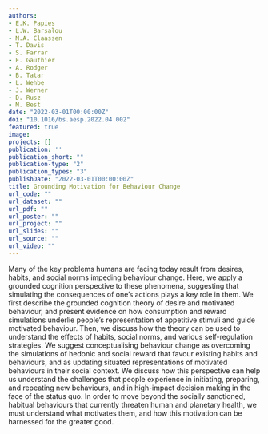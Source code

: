 ```yaml
---
authors:
- E.K. Papies
- L.W. Barsalou
- M.A. Claassen
- T. Davis
- S. Farrar
- E. Gauthier
- A. Rodger
- B. Tatar
- L. Wehbe
- J. Werner
- D. Rusz
- M. Best
date: "2022-03-01T00:00:00Z"
doi: "10.1016/bs.aesp.2022.04.002"
featured: true
image:
projects: []
publication: ''
publication_short: ""
publication-type: "2"
publication_types: "3"
publishDate: "2022-03-01T00:00:00Z"
title: Grounding Motivation for Behaviour Change
url_code: ""
url_dataset: ""
url_pdf: ""
url_poster: ""
url_project: ""
url_slides: ""
url_source: ""
url_video: ""
---
```


Many of the key problems humans are facing today result from desires, habits, and social norms impeding behaviour change. Here, we apply a grounded cognition perspective to these phenomena, suggesting that simulating the consequences of one’s actions plays a key role in them. We first describe the grounded cognition theory of desire and motivated behaviour, and present evidence on how consumption and reward simulations underlie people’s representation of appetitive stimuli and guide motivated behaviour. Then, we discuss how the theory can be used to understand the effects of habits, social norms, and various self-regulation strategies. We suggest conceptualising behaviour change as overcoming the simulations of hedonic and social reward that favour existing habits and behaviours, and as updating situated representations of motivated behaviours in their social context. We discuss how this perspective can help us understand the challenges that people experience in initiating, preparing, and repeating new behaviours, and in high-impact decision making in the face of the status quo. In order to move beyond the socially sanctioned, habitual behaviours that currently threaten human and planetary health, we must understand what motivates them, and how this motivation can be harnessed for the greater good.